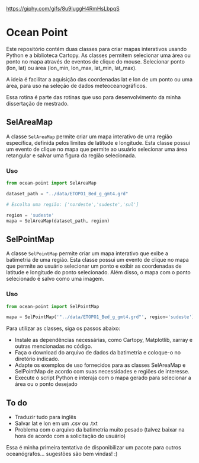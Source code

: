https://giphy.com/gifs/8u9luggH4RmHsLbpqS

# Ocean Point

Este repositório contém duas classes para criar mapas interativos usando Python e a biblioteca Cartopy. As classes permitem selecionar uma área ou ponto no mapa através de eventos de clique do mouse. Selecionar ponto (lon, lat) ou área (lon_min, lon_max, lat_min, lat_max).

A ideia é facilitar a aquisição das coordenadas lat e lon de um ponto ou uma área, para uso na seleção de dados meteoceanográficos. 

Essa rotina é parte das rotinas que uso para desenvolvimento da minha dissertação de mestrado. 


## SelAreaMap

A classe `SelAreaMap` permite criar um mapa interativo de uma região específica, definida pelos limites de latitude e longitude. Esta classe possui um evento de clique no mapa que permite ao usuário selecionar uma área retangular e salvar uma figura da região selecionada. 

### Uso

```python
from ocean-point import SelAreaMap

dataset_path = "../data/ETOPO1_Bed_g_gmt4.grd"

# Escolha uma região: ['nordeste','sudeste','sul']

region = 'sudeste'
mapa = SelAreaMap(dataset_path, region)
```

## SelPointMap

A classe `SelPointMap` permite criar um mapa interativo que exibe a batimetria de uma região. Esta classe possui um evento de clique no mapa que permite ao usuário selecionar um ponto e exibir as coordenadas de latitude e longitude do ponto selecionado. Além disso, o mapa com o ponto selecionado é salvo como uma imagem.

### Uso

```python
from ocean-point import SelPointMap

mapa = SelPointMap('"../data/ETOPO1_Bed_g_gmt4.grd"', region='sudeste')
```

Para utilizar as classes, siga os passos abaixo:

- Instale as dependências necessárias, como Cartopy, Matplotlib, xarray e outras mencionadas no código.
- Faça o download do arquivo de dados da batimetria e coloque-o no diretório indicado.
- Adapte os exemplos de uso fornecidos para as classes SelAreaMap e SelPointMap de acordo com suas necessidades e  regiões de interesse.
- Execute o script Python e interaja com o mapa gerado para selecionar a área ou o ponto desejado

## To do

- Traduzir tudo para inglês
- Salvar lat e lon em um .csv ou .txt
- Problema com o arquivo da batimetria muito pesado (talvez baixar na hora de acordo com a solicitação do usuário)

Essa é minha primeira tentativa de disponibilizar um pacote para outros oceanógrafos... sugestões são bem vindas! :)
